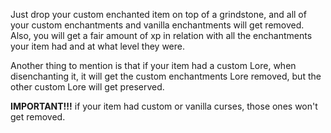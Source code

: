 Just drop your custom enchanted item on top of a grindstone, and all of your custom enchantments and vanilla enchantments will get removed. Also, you will get a fair amount of xp in relation with all the enchantments your item had and at what level they were.

Another thing to mention is that if your item had a custom Lore, when disenchanting it, it will get the custom enchantments Lore removed, but the other custom Lore will get preserved.

**IMPORTANT!!!** if your item had custom or vanilla curses, those ones won't get removed.